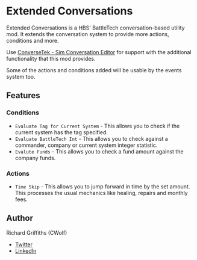 # Extended Conversations

Extended Conversations is a HBS' BattleTech conversation-based utility mod. It extends the conversation system to provide more actions, conditions and more.

Use [ConverseTek - Sim Conversation Editor](https://github.com/CWolfs/ConverseTek) for support with the additional functionality that this mod provides.

Some of the actions and conditions added will be usable by the events system too.

## Features

### Conditions

* `Evaluate Tag for Current System` - This allows you to check if the current system has the tag specified.
* `Evaluate BattleTech Int` - This allows you to check against a commander, company or current system integer statistic.
* `Evalute Funds` - This allows you to check a fund amount against the company funds.

### Actions

* `Time Skip` - This allows you to jump forward in time by the set amount. This processes the usual mechanics like healing, repairs and monthly fees.

## Author

Richard Griffiths (CWolf)
  * [Twitter](https://twitter.com/CWolf)
  * [LinkedIn](https://www.linkedin.com/in/richard-griffiths-436b7a19/)